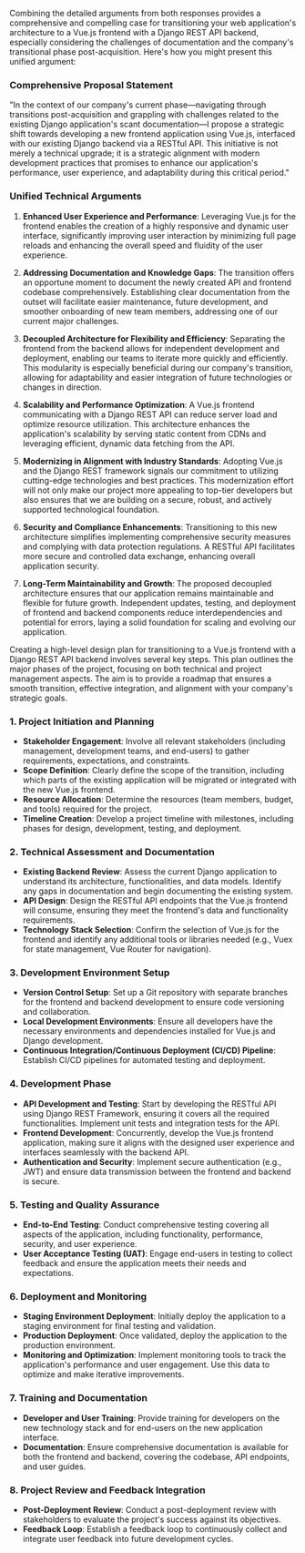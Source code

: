 Combining the detailed arguments from both responses provides a comprehensive and compelling case for transitioning your web application's architecture to a Vue.js frontend with a Django REST API backend, especially considering the challenges of documentation and the company's transitional phase post-acquisition. Here's how you might present this unified argument:

### Comprehensive Proposal Statement

"In the context of our company's current phase—navigating through transitions post-acquisition and grappling with challenges related to the existing Django application's scant documentation—I propose a strategic shift towards developing a new frontend application using Vue.js, interfaced with our existing Django backend via a RESTful API. This initiative is not merely a technical upgrade; it is a strategic alignment with modern development practices that promises to enhance our application's performance, user experience, and adaptability during this critical period."

### Unified Technical Arguments

1. **Enhanced User Experience and Performance**: Leveraging Vue.js for the frontend enables the creation of a highly responsive and dynamic user interface, significantly improving user interaction by minimizing full page reloads and enhancing the overall speed and fluidity of the user experience.

2. **Addressing Documentation and Knowledge Gaps**: The transition offers an opportune moment to document the newly created API and frontend codebase comprehensively. Establishing clear documentation from the outset will facilitate easier maintenance, future development, and smoother onboarding of new team members, addressing one of our current major challenges.

3. **Decoupled Architecture for Flexibility and Efficiency**: Separating the frontend from the backend allows for independent development and deployment, enabling our teams to iterate more quickly and efficiently. This modularity is especially beneficial during our company's transition, allowing for adaptability and easier integration of future technologies or changes in direction.

4. **Scalability and Performance Optimization**: A Vue.js frontend communicating with a Django REST API can reduce server load and optimize resource utilization. This architecture enhances the application's scalability by serving static content from CDNs and leveraging efficient, dynamic data fetching from the API.

5. **Modernizing in Alignment with Industry Standards**: Adopting Vue.js and the Django REST framework signals our commitment to utilizing cutting-edge technologies and best practices. This modernization effort will not only make our project more appealing to top-tier developers but also ensures that we are building on a secure, robust, and actively supported technological foundation.

6. **Security and Compliance Enhancements**: Transitioning to this new architecture simplifies implementing comprehensive security measures and complying with data protection regulations. A RESTful API facilitates more secure and controlled data exchange, enhancing overall application security.

7. **Long-Term Maintainability and Growth**: The proposed decoupled architecture ensures that our application remains maintainable and flexible for future growth. Independent updates, testing, and deployment of frontend and backend components reduce interdependencies and potential for errors, laying a solid foundation for scaling and evolving our application.

Creating a high-level design plan for transitioning to a Vue.js frontend with a Django REST API backend involves several key steps. This plan outlines the major phases of the project, focusing on both technical and project management aspects. The aim is to provide a roadmap that ensures a smooth transition, effective integration, and alignment with your company's strategic goals.

### 1. Project Initiation and Planning

- **Stakeholder Engagement**: Involve all relevant stakeholders (including management, development teams, and end-users) to gather requirements, expectations, and constraints.
- **Scope Definition**: Clearly define the scope of the transition, including which parts of the existing application will be migrated or integrated with the new Vue.js frontend.
- **Resource Allocation**: Determine the resources (team members, budget, and tools) required for the project.
- **Timeline Creation**: Develop a project timeline with milestones, including phases for design, development, testing, and deployment.

### 2. Technical Assessment and Documentation

- **Existing Backend Review**: Assess the current Django application to understand its architecture, functionalities, and data models. Identify any gaps in documentation and begin documenting the existing system.
- **API Design**: Design the RESTful API endpoints that the Vue.js frontend will consume, ensuring they meet the frontend's data and functionality requirements.
- **Technology Stack Selection**: Confirm the selection of Vue.js for the frontend and identify any additional tools or libraries needed (e.g., Vuex for state management, Vue Router for navigation).

### 3. Development Environment Setup

- **Version Control Setup**: Set up a Git repository with separate branches for the frontend and backend development to ensure code versioning and collaboration.
- **Local Development Environments**: Ensure all developers have the necessary environments and dependencies installed for Vue.js and Django development.
- **Continuous Integration/Continuous Deployment (CI/CD) Pipeline**: Establish CI/CD pipelines for automated testing and deployment.

### 4. Development Phase

- **API Development and Testing**: Start by developing the RESTful API using Django REST Framework, ensuring it covers all the required functionalities. Implement unit tests and integration tests for the API.
- **Frontend Development**: Concurrently, develop the Vue.js frontend application, making sure it aligns with the designed user experience and interfaces seamlessly with the backend API.
- **Authentication and Security**: Implement secure authentication (e.g., JWT) and ensure data transmission between the frontend and backend is secure.

### 5. Testing and Quality Assurance

- **End-to-End Testing**: Conduct comprehensive testing covering all aspects of the application, including functionality, performance, security, and user experience.
- **User Acceptance Testing (UAT)**: Engage end-users in testing to collect feedback and ensure the application meets their needs and expectations.

### 6. Deployment and Monitoring

- **Staging Environment Deployment**: Initially deploy the application to a staging environment for final testing and validation.
- **Production Deployment**: Once validated, deploy the application to the production environment.
- **Monitoring and Optimization**: Implement monitoring tools to track the application's performance and user engagement. Use this data to optimize and make iterative improvements.

### 7. Training and Documentation

- **Developer and User Training**: Provide training for developers on the new technology stack and for end-users on the new application interface.
- **Documentation**: Ensure comprehensive documentation is available for both the frontend and backend, covering the codebase, API endpoints, and user guides.

### 8. Project Review and Feedback Integration

- **Post-Deployment Review**: Conduct a post-deployment review with stakeholders to evaluate the project's success against its objectives.
- **Feedback Loop**: Establish a feedback loop to continuously collect and integrate user feedback into future development cycles.
